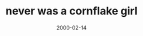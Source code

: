 ---
layout: base.njk
title : 'never was a cornflake girl' 
view_title : 'never was a cornflake girl' 
year : '2000' 
date : '2000-02-14' 
img_file : '/drawing/neverwas.png' 
html_file : 'neverwas' 
next_html : 'didyouhear.html' 
year_order : '165' 
permalink : "title/{{html_file}}.html"
---